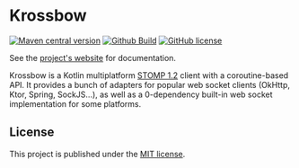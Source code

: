 # Krossbow

[![Maven central version](https://img.shields.io/maven-central/v/org.hildan.krossbow/krossbow-stomp-core.svg)](https://search.maven.org/artifact/org.hildan.krossbow/krossbow-stomp-core)
[![Github Build](https://img.shields.io/github/actions/workflow/status/joffrey-bion/krossbow/ci.yml?branch=main&logo=github)](https://github.com/joffrey-bion/krossbow/actions?query=workflow%3A%22CI+Build%22)
[![GitHub license](https://img.shields.io/badge/license-MIT-blue.svg)](https://github.com/joffrey-bion/krossbow/blob/main/LICENSE)

See the [project's website](https://joffrey-bion.github.io/krossbow/) for documentation.

Krossbow is a Kotlin multiplatform [STOMP 1.2](https://stomp.github.io/index.html) client with a coroutine-based API.
It provides a bunch of adapters for popular web socket clients (OkHttp, Ktor, Spring, SockJS...),
as well as a 0-dependency built-in web socket implementation for some platforms.

## License

This project is published under the [MIT license](https://github.com/joffrey-bion/krossbow/blob/master/LICENSE).

